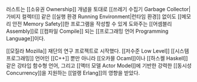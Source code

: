 러스트는 [[소유권 Ownership]] 개념을 토대로 [[쓰레기 수집기 Garbage Collector|가비지 컬렉터]] 같은 [[실행 환경 Running Environment|런타임 환경]] 없이도 [[메모리 안전 Memory Safety]]한 프로그램을 작성할 수 있게 도와주는 [[어셈블리 Assembly]]로 [[컴파일 Compile]] 되는 [[프로그래밍 언어 Programming Language]]이다.

[[모질라 Mozilla]] 재단의 연구 프로젝트로 시작했다. [[저수준 Low Level]] [[시스템 프로그래밍]] 언어인 [[C++]] 뿐만 아니라 [[오카믈 Ocaml]]이나 [[하스켈 Haskell]] 같은 강타입 함수형 언어, 그리고 [[액터 모델 Actor Model]]에 기반한 강력한 [[동시성 Concurrency]]을 지원하는 [[얼랭 Erlang]]의 영향을 받았다.